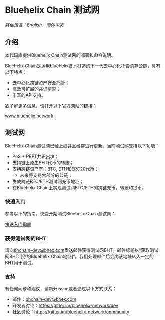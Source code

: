 # Bluehelix Chain 测试网

*其他语言：[English](README.md)，简体中文*

## 介绍

本代码库提供Bluehelix Chain测试网的部署和命令说明。

Bluehelix Chain是运用bluehelix技术打造的下一代去中心化托管清算公链，具有以下特点：
- 去中心化跨链资产安全托管；
- 高效可扩展的共识清算；
- 丰富的API支持。

欲了解更多信息，请打开以下官方网站的链接：

www.bluehelix.network

## 测试网

Bluehelix Chain测试网已经上线并且经常进行更新。当前测试网支持以下功能：
- PoS + PBFT共识出块；
- 支持链上原生BHT代币的转账；
- 支持跨链资产有：BTC, ETH和ERC20代币；
  - 未来将支持大部分的公链；
- 生成跨链BTC/ETH测试网充币地址；
- 在Bluehelix Chain上实现测试网BTC/ETH的跨链充币，转账和提币。

### 快速入门

参考以下的指南，快速开始测试Bluehelix Chain测试网：

[快速入门指南](https://github.com/bluehelix-network/docs/blob/master/source/guide/quick-start.md)

### 获得测试网的BHT

请向[bhchain-dev@bhex.com](bhchain-dev@bhex.com)发送邮件获得测试网BHT。邮件标题以“获取测试网BHT: [你的Bluehelix Chain地址]“。我们处理邮件后会向该地址转入一定的BHT用于测试。

### 支持

有任何问题和建议，请新开Issue或者通过以下方式联系：
- 邮件：[bhchain-dev@bhex.com](bhchain-dev@bhex.com)
- 开发者讨论：https://gitter.im/bluehelix-network/dev
- 社区讨论：https://gitter.im/bluehelix-network/community
